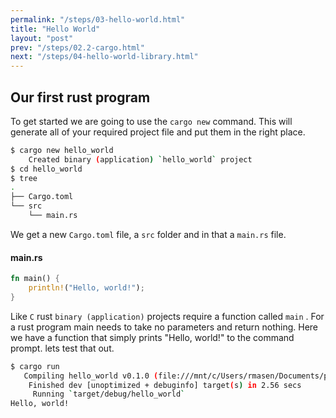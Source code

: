 ```yaml
---
permalink: "/steps/03-hello-world.html"
title: "Hello World"
layout: "post"
prev: "/steps/02.2-cargo.html"
next: "/steps/04-hello-world-library.html"
---
```

## Our first rust program
<div class="explain">
To get started we are going to use the <code>cargo new</code> command. This will generate all of your required project file and put them in the right place.
</div>

```bash
$ cargo new hello_world
    Created binary (application) `hello_world` project
$ cd hello_world
$ tree
.
├── Cargo.toml
└── src
    └── main.rs
```
<div class="explain">

We get a new <code>Cargo.toml</code>  file, a <code>src</code>  folder and in that a <code>main.rs</code>  file.
</div>

#### main.rs
```rust
fn main() {
    println!("Hello, world!");
}
```
<div class="explain">


Like <code>C</code> rust <code>binary (application)</code> projects require a function called <code>main</code> . For a rust program main needs to take no parameters and return nothing. Here we have a function that simply prints "Hello, world!" to the command prompt. lets test that out.
</div>

```bash
$ cargo run
   Compiling hello_world v0.1.0 (file:///mnt/c/Users/rmasen/Documents/projects/hello_world)
    Finished dev [unoptimized + debuginfo] target(s) in 2.56 secs
     Running `target/debug/hello_world`
Hello, world!
```
